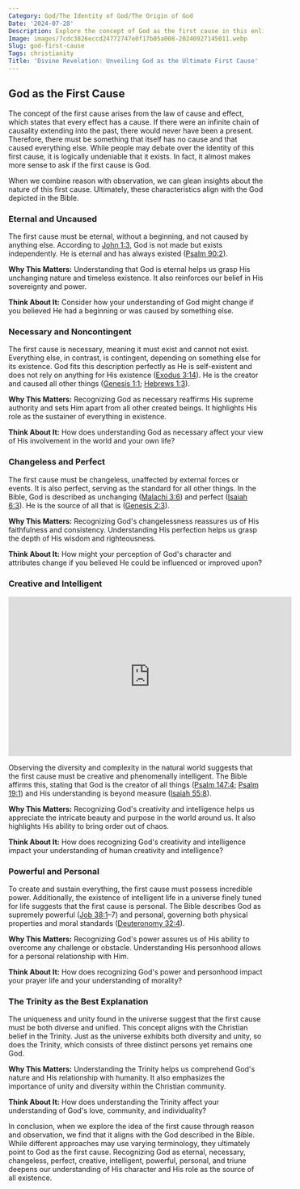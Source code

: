 ```yaml
---
Category: God/The Identity of God/The Origin of God
Date: '2024-07-28'
Description: Explore the concept of God as the first cause in this enlightening article, delving into philosophical arguments and theological perspectives. Discover the implications of God being considered the ultimate originator of all existence.
Image: images/7cdc3826eccd24772747e0f17b05a008-20240927145011.webp
Slug: god-first-cause
Tags: christianity
Title: 'Divine Revelation: Unveiling God as the Ultimate First Cause'
---
```


## God as the First Cause

The concept of the first cause arises from the law of cause and effect, which states that every effect has a cause. If there were an infinite chain of causality extending into the past, there would never have been a present. Therefore, there must be something that itself has no cause and that caused everything else. While people may debate over the identity of this first cause, it is logically undeniable that it exists. In fact, it almost makes more sense to ask if the first cause is God.

When we combine reason with observation, we can glean insights about the nature of this first cause. Ultimately, these characteristics align with the God depicted in the Bible. 

### Eternal and Uncaused

The first cause must be eternal, without a beginning, and not caused by anything else. According to [John 1:3](https://www.bibleref.com/John/1/John-1-3.html), God is not made but exists independently. He is eternal and has always existed ([Psalm 90:2](https://www.bibleref.com/Psalm/90/Psalm-90-2.html)).

**Why This Matters:** Understanding that God is eternal helps us grasp His unchanging nature and timeless existence. It also reinforces our belief in His sovereignty and power.

**Think About It:** Consider how your understanding of God might change if you believed He had a beginning or was caused by something else.

### Necessary and Noncontingent

The first cause is necessary, meaning it must exist and cannot not exist. Everything else, in contrast, is contingent, depending on something else for its existence. God fits this description perfectly as He is self-existent and does not rely on anything for His existence ([Exodus 3:14](https://www.bibleref.com/Exodus/3/Exodus-3-14.html)). He is the creator and caused all other things ([Genesis 1:1](https://www.bibleref.com/Genesis/1/Genesis-1-1.html); [Hebrews 1:3](https://www.bibleref.com/Hebrews/1/Hebrews-1-3.html)).

**Why This Matters:** Recognizing God as necessary reaffirms His supreme authority and sets Him apart from all other created beings. It highlights His role as the sustainer of everything in existence.

**Think About It:** How does understanding God as necessary affect your view of His involvement in the world and your own life?

### Changeless and Perfect

The first cause must be changeless, unaffected by external forces or events. It is also perfect, serving as the standard for all other things. In the Bible, God is described as unchanging ([Malachi 3:6](https://www.bibleref.com/Malachi/3/Malachi-3-6.html)) and perfect ([Isaiah 6:3](https://www.bibleref.com/Isaiah/6/Isaiah-6-3.html)). He is the source of all that is ([Genesis 2:3](https://www.bibleref.com/Genesis/2/Genesis-2-3.html)).

**Why This Matters:** Recognizing God's changelessness reassures us of His faithfulness and consistency. Understanding His perfection helps us grasp the depth of His wisdom and righteousness.

**Think About It:** How might your perception of God's character and attributes change if you believed He could be influenced or improved upon?

### Creative and Intelligent


<iframe width="560" height="315" src="https://www.youtube.com/embed/mbGxtfboRhQ" frameborder="0" allow="autoplay; encrypted-media" allowfullscreen></iframe>


Observing the diversity and complexity in the natural world suggests that the first cause must be creative and phenomenally intelligent. The Bible affirms this, stating that God is the creator of all things ([Psalm 147:4](https://www.bibleref.com/Psalm/147/Psalm-147-4.html); [Psalm 19:1](https://www.bibleref.com/Psalm/19/Psalm-19-1.html)) and His understanding is beyond measure ([Isaiah 55:8](https://www.bibleref.com/Isaiah/55/Isaiah-55-8.html)).

**Why This Matters:** Recognizing God's creativity and intelligence helps us appreciate the intricate beauty and purpose in the world around us. It also highlights His ability to bring order out of chaos.

**Think About It:** How does recognizing God's creativity and intelligence impact your understanding of human creativity and intelligence?

### Powerful and Personal

To create and sustain everything, the first cause must possess incredible power. Additionally, the existence of intelligent life in a universe finely tuned for life suggests that the first cause is personal. The Bible describes God as supremely powerful ([Job 38:1](https://www.bibleref.com/Job/38/Job-38-1.html)–7) and personal, governing both physical properties and moral standards ([Deuteronomy 32:4](https://www.bibleref.com/Deuteronomy/32/Deuteronomy-32-4.html)).

**Why This Matters:** Recognizing God's power assures us of His ability to overcome any challenge or obstacle. Understanding His personhood allows for a personal relationship with Him.

**Think About It:** How does recognizing God's power and personhood impact your prayer life and your understanding of morality?

### The Trinity as the Best Explanation

The uniqueness and unity found in the universe suggest that the first cause must be both diverse and unified. This concept aligns with the Christian belief in the Trinity. Just as the universe exhibits both diversity and unity, so does the Trinity, which consists of three distinct persons yet remains one God.

**Why This Matters:** Understanding the Trinity helps us comprehend God's nature and His relationship with humanity. It also emphasizes the importance of unity and diversity within the Christian community.

**Think About It:** How does understanding the Trinity affect your understanding of God's love, community, and individuality?

In conclusion, when we explore the idea of the first cause through reason and observation, we find that it aligns with the God described in the Bible. While different approaches may use varying terminology, they ultimately point to God as the first cause. Recognizing God as eternal, necessary, changeless, perfect, creative, intelligent, powerful, personal, and triune deepens our understanding of His character and His role as the source of all existence.